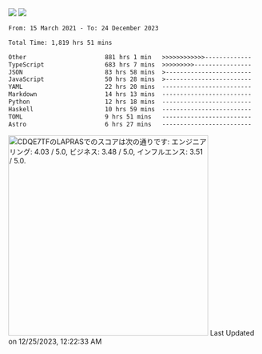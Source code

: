 <div>
  <img src="https://github-readme-stats.vercel.app/api?username=naporin0624&count_private=true&show_icons=true" />
  <img src="https://github-readme-stats.vercel.app/api/top-langs/?username=naporin0624&layout=compact&hide=css" />
  <!--START_SECTION:waka-->

```txt
From: 15 March 2021 - To: 24 December 2023

Total Time: 1,819 hrs 51 mins

Other                      881 hrs 1 min   >>>>>>>>>>>>-------------   48.41 %
TypeScript                 683 hrs 7 mins  >>>>>>>>>----------------   37.54 %
JSON                       83 hrs 58 mins  >------------------------   04.61 %
JavaScript                 50 hrs 28 mins  >------------------------   02.77 %
YAML                       22 hrs 20 mins  -------------------------   01.23 %
Markdown                   14 hrs 13 mins  -------------------------   00.78 %
Python                     12 hrs 18 mins  -------------------------   00.68 %
Haskell                    10 hrs 59 mins  -------------------------   00.60 %
TOML                       9 hrs 51 mins   -------------------------   00.54 %
Astro                      6 hrs 27 mins   -------------------------   00.35 %
```

<!--END_SECTION:waka-->
  
  <!--START_SECTION:lapras-card-->
<p ><a href="https://lapras.com/public/CDQE7TF" target="_blank" rel="noopener noreferrer"><img alt="CDQE7TFのLAPRASでのスコアは次の通りです: エンジニアリング: 4.03 / 5.0, ビジネス: 3.48 / 5.0, インフルエンス: 3.51 / 5.0." src="https://lapras-card-generator.vercel.app/api/svg?e=4.03&b=3.48&i=3.51&b1=%23232323&b2=%236d6d6d&i1=%23212121&i2=%23818181&l=ja" width="400" ></a>  
Last Updated on 12/25/2023, 12:22:33 AM</p>
<!--END_SECTION:lapras-card-->
</div>
